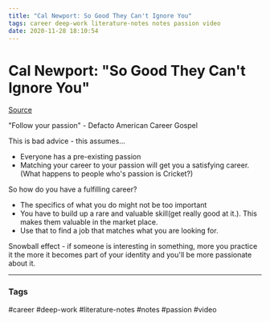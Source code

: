```yaml
---
title: "Cal Newport: So Good They Can't Ignore You"
tags: career deep-work literature-notes notes passion video
date: 2020-11-28 18:10:54
---
```


# Cal Newport: "So Good They Can't Ignore You"

[Source](https://www.youtube.com/watch?v=qwOdU02SE0w)

"Follow your passion" - Defacto American Career Gospel

This is bad advice - this assumes...
- Everyone has a pre-existing passion
- Matching your career to your passion will get you a satisfying career.(What happens to people who's passion is Cricket?)

So how do you have a fulfilling career?

- The specifics of what you do might not be too important
- You have to build up a rare and valuable skill(get really good at it.). This makes them valuable in the market place.
- Use that to find a job that matches what you are looking for.

Snowball effect - if someone is interesting in something, more you practice it the more it becomes part of your identity and you'll be more passionate about it.


---
### Tags
#career #deep-work #literature-notes #notes #passion #video
